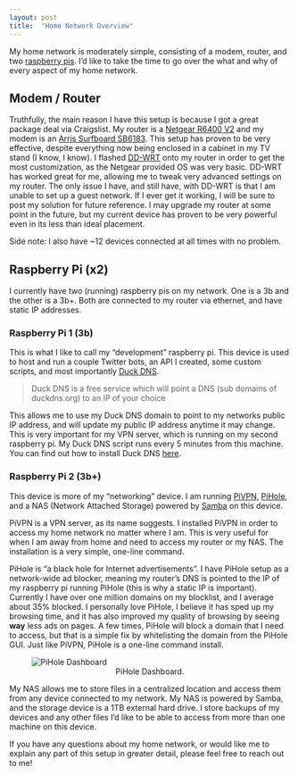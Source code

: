 ```yaml
---
layout: post
title:  "Home Network Overview"
---
```


My home network is moderately simple, consisting of a modem, router, and two [raspberry pis](https://www.raspberrypi.org/). I’d like to take the time to go over the what and why of every aspect of my home network.
 
## Modem / Router
Truthfully, the main reason I have this setup is because I got a great package deal via Craigslist. My router is a [Netgear R6400 V2]( https://www.netgear.com/support/product/R6400v2.aspx) and my modem is an [Arris Surfboard SB6183]( https://www.arris.com/surfboard/products/cable-modems/sb6183/). This setup has proven to be very effective, despite everything now being enclosed in a cabinet in my TV stand (I know, I know). I flashed [DD-WRT]( https://dd-wrt.com/) onto my router in order to get the most customization, as the Netgear provided OS was very basic. DD-WRT has worked great for me, allowing me to tweak very advanced settings on my router. The only issue I have, and still have, with DD-WRT is that I am unable to set up a guest network. If I ever get it working, I will be sure to post my solution for future reference. I may upgrade my router at some point in the future, but my current device has proven to be very powerful even in its less than ideal placement.
 
Side note: I also have ~12 devices connected at all times with no problem.
 
## Raspberry Pi (x2)
I currently have two (running) raspberry pis on my network. One is a 3b and the other is a 3b+. Both are connected to my router via ethernet, and have static IP addresses.
 
### Raspberry Pi 1 (3b)
This is what I like to call my “development” raspberry pi. This device is used to host and run a couple Twitter bots, an API I created, some custom scripts, and most importantly [Duck DNS]( https://www.duckdns.org/).

> Duck DNS is a free service which will point a DNS (sub domains of duckdns.org) to an IP of your choice

This allows me to use my Duck DNS domain to point to my networks public IP address, and will update my public IP address anytime it may change. This is very important for my VPN server, which is running on my second raspberry pi. My Duck DNS script runs every 5 minutes from this machine. You can find out how to install Duck DNS [here]( https://www.duckdns.org/install.jsp).
 
### Raspberry Pi 2 (3b+)
This device is more of my “networking” device. I am running  [PiVPN]( http://www.pivpn.io/), [PiHole]( https://pi-hole.net/), and a NAS (Network Attached Storage) powered by [Samba]( https://www.samba.org/) on this device.
 
PiVPN is a VPN server, as its name suggests. I installed PiVPN in order to access my home network no matter where I am. This is very useful for when I am away from home and need to access my router or my NAS. The installation is a very simple, one-line command.

PiHole is “a black hole for Internet advertisements”. I have PiHole setup as a network-wide ad blocker, meaning my router’s DNS is pointed to the IP of my raspberry pi running PiHole (this is why a static IP is important). Currently I have over one million domains on my blocklist, and I average about 35% blocked. I personally love PiHole, I believe it has sped up my browsing time, and it has also improved my quality of browsing by seeing __way__ less ads on pages. A few times, PiHole will block a domain that I need to access, but that is a simple fix by whitelisting the domain from the PiHole GUI. Just like PiVPN, PiHole is a one-line command install. 

<figure>
  <img src="/blog/assets/pihole.png" alt="PiHole Dashboard"/>
  <center><figcaption>PiHole Dashboard.</figcaption></center>
</figure>

My NAS allows me to store files in a centralized location and access them from any device connected to my network. My NAS is powered by Samba, and the storage device is a 1TB external hard drive. I store backups of my devices and any other files I’d like to be able to access from more than one machine on this device. 


If you have any questions about my home network, or would like me to explain any part of this setup in greater detail, please feel free to reach out to me!